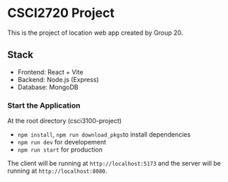 # CSCI2720 Project

This is the project of location web app created by Group 20. 

## Stack
- Frontend: React + Vite
- Backend: Node.js (Express)
- Database: MongoDB

### Start the Application
At the root directory (csci3100-project)
- `npm install`, `npm run download_pkgs`to install dependencies
- `npm run dev` for developement
- `npm run start` for production

The client will be running at `http://localhost:5173` and the server will be running at `http://localhost:8080`.